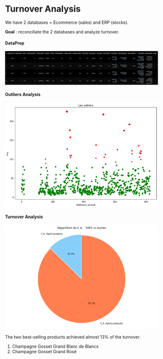 # Turnover Analysis
We have 2 databases =  Ecommerce (sales)  and ERP (stocks).

**Goal** : reconciliate the 2 databases and analyze turnover.

#### DataPrep
![Alt text](image-3.png)


#### Outliers Analysis
![Alt text](image.png)


#### Turnover Analysis
![Alt text](image-2.png)

The two best-selling products achieved almost 13% of the turnover.
1. Champagne Gosset Grand Blanc de Blancs
2. Champagne Gosset Grand Rosé
